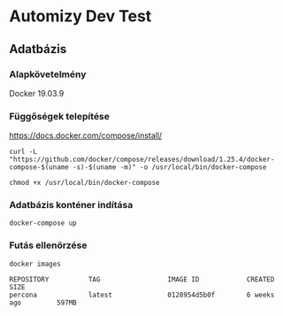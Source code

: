 # Automizy Dev Test
## Adatbázis
### Alapkövetelmény
Docker 19.03.9

### Függőségek telepítése
https://docs.docker.com/compose/install/

```
curl -L "https://github.com/docker/compose/releases/download/1.25.4/docker-compose-$(uname -s)-$(uname -m)" -o /usr/local/bin/docker-compose
```
```
chmod +x /usr/local/bin/docker-compose
```

### Adatbázis konténer indítása
```
docker-compose up
```
### Futás ellenörzése
```
docker images
```
```
REPOSITORY          TAG                 IMAGE ID            CREATED             SIZE
percona             latest              0128954d5b0f        6 weeks ago         597MB
```